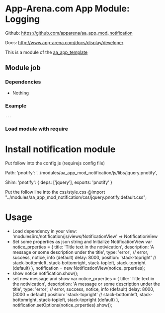 # App-Arena.com App Module: Logging
Github: https://github.com/apparena/aa_app_mod_notification

Docs:   http://www.app-arena.com/docs/display/developer

This is a module of the [aa_app_template](https://github.com/apparena/aa_app_template)

## Module job


### Dependencies
* Nothing

### Example
```javascript
...
```

### Load module with require








Install notification module
===========================

Put follow into the config.js (requirejs config file)

Path:
    'pnotify': '../modules/aa_app_mod_notification/js/libs/jquery.pnotify',

Shim:
    'pnotify': {
        deps:    ['jquery'],
        exports: 'pnotify'
    }

Put the follow line into the css/style.css
    @import "../modules/aa_app_mod_notification/css/jquery.pnotify.default.css";

Usage
===========================
* Load dependency in your view: 'modulesSrc/notification/js/views/NotificationView' => NotificationView
* Set some properties as json string and Initialize NotificationView
    var notice_prperties = {
        title:       'Title text in the notivication',
        description: 'A message or some description under the title',
        type:        'error', // error, success, notice, info (default)
        delay:       8000,
        position:    'stack-topright' // stack-bottomleft, stack-bottomright, stack-topleft, stack-topright (default)
    },
    notification = new NotificationView(notice_prperties);
* show notice
    notification.show();
* set new message and show
    var notice_prperties = {
        title:       'Title text in the notivication',
        description: 'A message or some description under the title',
        type:        'error', // error, success, notice, info (default)
        delay:       8000, (3000 = default)
        position:    'stack-topright' // stack-bottomleft, stack-bottomright, stack-topleft, stack-topright (default)
    },
    notification.setOptions(notice_prperties).show();